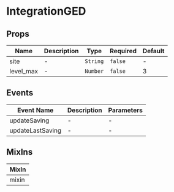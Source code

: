 # IntegrationGED

## Props

<!-- @vuese:IntegrationGED:props:start -->
|Name|Description|Type|Required|Default|
|---|---|---|---|---|
|site|-|`String`|`false`|-|
|level_max|-|`Number`|`false`|3|

<!-- @vuese:IntegrationGED:props:end -->


## Events

<!-- @vuese:IntegrationGED:events:start -->
|Event Name|Description|Parameters|
|---|---|---|
|updateSaving|-|-|
|updateLastSaving|-|-|

<!-- @vuese:IntegrationGED:events:end -->


## MixIns

<!-- @vuese:IntegrationGED:mixIns:start -->
|MixIn|
|---|
|mixin|

<!-- @vuese:IntegrationGED:mixIns:end -->



